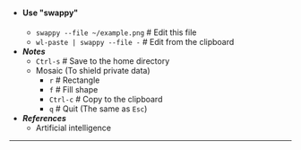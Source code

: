 - #### Use "swappy"
    - `swappy --file ~/example.png` # Edit this file
    - `wl-paste | swappy --file -` # Edit from the clipboard
- ***Notes***
    - `Ctrl-s` # Save to the home directory
    - Mosaic (To shield private data)
        - `r` # Rectangle
        - `f` # Fill shape
        - `Ctrl-c` # Copy to the clipboard
        - `q` # Quit (The same as `Esc`)
- ***References***
    - Artificial intelligence
- ---
